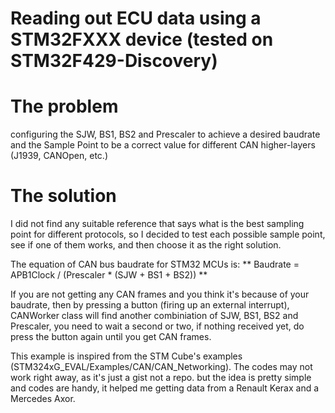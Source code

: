 # Reading out ECU data using a STM32FXXX device (tested on STM32F429-Discovery)

# The problem
configuring the SJW, BS1, BS2 and Prescaler to achieve a desired baudrate and the Sample Point to be a correct value
for different CAN higher-layers (J1939, CANOpen, etc.)

# The solution
I did not find any suitable reference that says what is the best sampling point for different protocols, so I decided to test each
possible sample point, see if one of them works, and then choose it as the right solution.

The equation of CAN bus baudrate for STM32 MCUs is:
** Baudrate = APB1Clock / (Prescaler * (SJW + BS1 + BS2)) **


If you are not getting any CAN frames and you think it's because of your baudrate, then by pressing a button (firing up an external interrupt), CANWorker class will find another combiniation of SJW, BS1, BS2 and Prescaler, you need to wait a second or two, if nothing received yet, do press the button again until you get CAN frames.

This example is inspired from the STM Cube's examples (STM324xG_EVAL/Examples/CAN/CAN_Networking).
The codes may not work right away, as it's just a gist not a repo. but the idea is pretty simple and codes are handy, it helped me getting data from a Renault Kerax and a Mercedes Axor.
